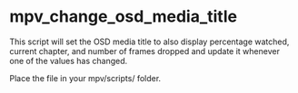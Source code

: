 # mpv_change_osd_media_title
This script will set the OSD media title to also display percentage watched, current chapter, and number of frames dropped and update it whenever one of the values has changed.

Place the file in your mpv/scripts/ folder.
